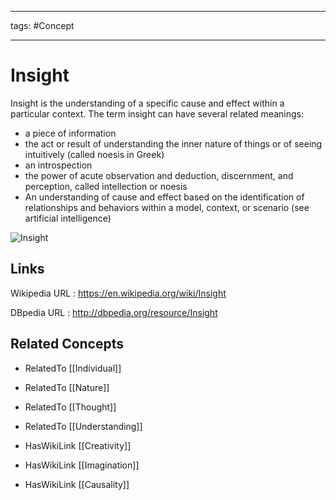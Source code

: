 




---

tags: #Concept

---
# Insight


Insight is the understanding of a specific cause and effect within a particular context. The term insight can have several related meanings: 
* a piece of information 
* the act or result of understanding the inner nature of things or of seeing intuitively (called noesis in Greek) 
* an introspection 
* the power of acute observation and deduction, discernment, and perception, called intellection or noesis 
* An understanding of cause and effect based on the identification of relationships and behaviors within a model, context, or scenario (see artificial intelligence)

![Insight](http://commons.wikimedia.org/wiki/Special:FilePath/Duncker_Candle_Problem,_DLW.png?width=300)


## Links


Wikipedia URL : https://en.wikipedia.org/wiki/Insight

DBpedia URL : http://dbpedia.org/resource/Insight


## Related Concepts


- RelatedTo [[Individual]]

- RelatedTo [[Nature]]

- RelatedTo [[Thought]]

- RelatedTo [[Understanding]]

- HasWikiLink [[Creativity]]

- HasWikiLink [[Imagination]]

- HasWikiLink [[Causality]]
